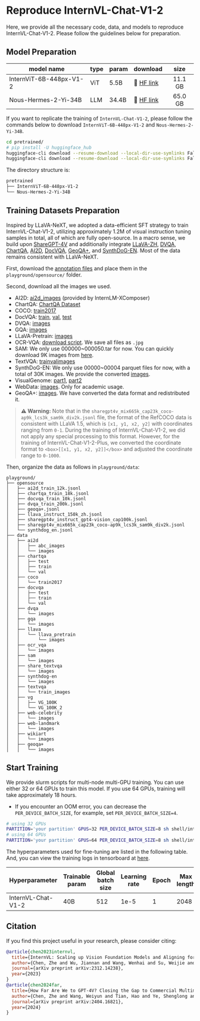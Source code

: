 # Reproduce InternVL-Chat-V1-2

Here, we provide all the necessary code, data, and models to reproduce InternVL-Chat-V1-2. Please follow the guidelines below for preparation.

## Model Preparation

| model name              | type | param | download                                                               |  size   |
| ----------------------- | ---- | ----- | ---------------------------------------------------------------------- | :-----: |
| InternViT-6B-448px-V1-2 | ViT  | 5.5B  | 🤗 [HF link](https://huggingface.co/OpenGVLab/InternViT-6B-448px-V1-2) | 11.1 GB |
| Nous-Hermes-2-Yi-34B    | LLM  | 34.4B | 🤗 [HF link](https://huggingface.co/NousResearch/Nous-Hermes-2-Yi-34B) | 65.0 GB |

If you want to replicate the training of `InternVL-Chat-V1-2`, please follow the commands below to download `InternViT-6B-448px-V1-2` and `Nous-Hermes-2-Yi-34B`.

```sh
cd pretrained/
# pip install -U huggingface_hub
huggingface-cli download --resume-download --local-dir-use-symlinks False OpenGVLab/InternViT-6B-448px-V1-2 --local-dir InternViT-6B-448px-V1-2
huggingface-cli download --resume-download --local-dir-use-symlinks False OpenGVLab/Nous-Hermes-2-Yi-34B --local-dir Nous-Hermes-2-Yi-34B
```

The directory structure is:

```sh
pretrained
├── InternViT-6B-448px-V1-2
└── Nous-Hermes-2-Yi-34B
```

## Training Datasets Preparation

Inspired by LLaVA-NeXT, we adopted a data-efficient SFT strategy to train InternVL-Chat-V1-2, utilizing approximately 1.2M of visual instruction tuning samples in total, all of which are fully open-source. In a macro sense, we build upon [ShareGPT-4V](https://github.com/InternLM/InternLM-XComposer/blob/main/projects/ShareGPT4V/docs/Data.md#prepare-images) and additionally integrate [LLaVA-ZH](https://huggingface.co/datasets/openbmb/llava_zh), [DVQA](https://github.com/kushalkafle/DVQA_dataset), [ChartQA](https://github.com/vis-nlp/ChartQA), [AI2D](https://allenai.org/data/diagrams), [DocVQA](https://www.docvqa.org/datasets), [GeoQA+](https://github.com/SCNU203/GeoQA-Plus), and [SynthDoG-EN](https://huggingface.co/datasets/naver-clova-ix/synthdog-en). Most of the data remains consistent with LLaVA-NeXT.

First, download the [annotation files](https://huggingface.co/OpenGVLab/InternVL/resolve/main/playground.zip) and place them in the `playground/opensource/` folder.

Second, download all the images we used.

- AI2D: [ai2d_images](https://drive.google.com/file/d/1dqqa3MnrxMXaU_K9JA6C83je32ibwdOY/view?usp=sharing) (provided by InternLM-XComposer)
- ChartQA: [ChartQA Dataset](https://huggingface.co/datasets/ahmed-masry/ChartQA/resolve/main/ChartQA%20Dataset.zip)
- COCO: [train2017](http://images.cocodataset.org/zips/train2017.zip)
- DocVQA: [train](https://datasets.cvc.uab.es/rrc/DocVQA/train.tar.gz), [val](https://datasets.cvc.uab.es/rrc/DocVQA/val.tar.gz), [test](https://datasets.cvc.uab.es/rrc/DocVQA/test.tar.gz)
- DVQA: [images](https://drive.google.com/file/d/1iKH2lTi1-QxtNUVRxTUWFvUvRHq6HAsZ/view)
- GQA: [images](https://downloads.cs.stanford.edu/nlp/data/gqa/images.zip)
- LLaVA-Pretrain: [images](https://huggingface.co/datasets/liuhaotian/LLaVA-Pretrain/resolve/main/images.zip)
- OCR-VQA: [download script](https://drive.google.com/drive/folders/1_GYPY5UkUy7HIcR0zq3ZCFgeZN7BAfm_?usp=sharing). We save all files as `.jpg`
- SAM: We only use 000000~000050.tar for now. You can quickly download 9K images from [here](https://drive.google.com/file/d/1dKumdOKSXtV7lIXdrG7jsIK_z2vZv2gs/view?usp=drive_link).
- TextVQA: [trainvalimages](https://dl.fbaipublicfiles.com/textvqa/images/train_val_images.zip)
- SynthDoG-EN: We only use 00000~00004 parquet files for now, with a total of 30K images. We provide the converted [images](https://huggingface.co/OpenGVLab/InternVL/resolve/main/synthdog-en-images.zip).
- VisualGenome: [part1](https://cs.stanford.edu/people/rak248/VG_100K_2/images.zip), [part2](https://cs.stanford.edu/people/rak248/VG_100K_2/images2.zip)
- WebData: [images](https://drive.google.com/drive/folders/1tCUQ-sq6vdshZVkF0ZeF3K4eztkXJgax?usp=sharing). Only for academic usage.
- GeoQA+: [images](https://huggingface.co/OpenGVLab/InternVL/resolve/main/geoqa%2B_images.zip). We have converted the data format and redistributed it.

> **⚠️ Warning:** Note that in the `sharegpt4v_mix665k_cap23k_coco-ap9k_lcs3k_sam9k_div2k.jsonl` file, the format of the RefCOCO data is consistent with LLaVA 1.5, which is `[x1, y1, x2, y2]` with coordinates ranging from `0-1`. During the training of InternVL-Chat-V1-2, we did not apply any special processing to this format. However, for the training of InternVL-Chat-V1-2-Plus, we converted the coordinate format to `<box>[[x1, y1, x2, y2]]</box>` and adjusted the coordinate range to `0-1000`.

Then, organize the data as follows in `playground/data`:

```none
playground/
├── opensource
│   ├── ai2d_train_12k.jsonl
│   ├── chartqa_train_18k.jsonl
│   ├── docvqa_train_10k.jsonl
│   ├── dvqa_train_200k.jsonl
│   ├── geoqa+.jsonl
│   ├── llava_instruct_150k_zh.jsonl
│   ├── sharegpt4v_instruct_gpt4-vision_cap100k.jsonl
│   ├── sharegpt4v_mix665k_cap23k_coco-ap9k_lcs3k_sam9k_div2k.jsonl
│   └── synthdog_en.jsonl
├── data
│   ├── ai2d
│   │   ├── abc_images
│   │   └── images
│   ├── chartqa
│   │   ├── test
│   │   ├── train
│   │   └── val
│   ├── coco
│   │   └── train2017
│   ├── docvqa
│   │   ├── test
│   │   ├── train
│   │   └── val
│   ├── dvqa
│   │   └── images
│   ├── gqa
│   │   └── images
│   ├── llava
│   │   └── llava_pretrain
│   │       └── images
│   ├── ocr_vqa
│   │   └── images
│   ├── sam
│   │   └── images
│   ├── share_textvqa
│   │   └── images
│   ├── synthdog-en
│   │   └── images
│   ├── textvqa
│   │   └── train_images
│   ├── vg
│   │   ├── VG_100K
│   │   └── VG_100K_2
│   ├── web-celebrity
│   │   └── images
│   ├── web-landmark
│   │   └── images
│   ├── wikiart
│   │   └── images
│   ├── geoqa+
│   │   └── images
```

## Start Training

We provide slurm scripts for multi-node multi-GPU training. You can use either 32 or 64 GPUs to train this model. If you use 64 GPUs, training will take approximately 18 hours.

- If you encounter an OOM error, you can decrease the `PER_DEVICE_BATCH_SIZE`, for example, set `PER_DEVICE_BATCH_SIZE=4`.

```sh
# using 32 GPUs
PARTITION='your partition' GPUS=32 PER_DEVICE_BATCH_SIZE=8 sh shell/internvl1.2/hermes2_yi34b/internvl_chat_v1_2_hermes2_yi34b_448_res_finetune.sh
# using 64 GPUs
PARTITION='your partition' GPUS=64 PER_DEVICE_BATCH_SIZE=8 sh shell/internvl1.2/hermes2_yi34b/internvl_chat_v1_2_hermes2_yi34b_448_res_finetune.sh
```

The hyperparameters used for fine-tuning are listed in the following table. And, you can view the training logs in tensorboard at [here](https://huggingface.co/OpenGVLab/InternVL-Chat-V1-2/tensorboard).

| Hyperparameter         | Trainable param | Global batch size | Learning rate | Epoch | Max length | Weight decay |
| ---------------------- | --------------- | ----------------- | ------------- | ----- | ---------- | ------------ |
| InternVL-Chat-<br>V1-2 | 40B             | 512               | 1e-5          | 1     | 2048       | 0.05         |

## Citation

If you find this project useful in your research, please consider citing:

```BibTeX
@article{chen2023internvl,
  title={InternVL: Scaling up Vision Foundation Models and Aligning for Generic Visual-Linguistic Tasks},
  author={Chen, Zhe and Wu, Jiannan and Wang, Wenhai and Su, Weijie and Chen, Guo and Xing, Sen and Zhong, Muyan and Zhang, Qinglong and Zhu, Xizhou and Lu, Lewei and Li, Bin and Luo, Ping and Lu, Tong and Qiao, Yu and Dai, Jifeng},
  journal={arXiv preprint arXiv:2312.14238},
  year={2023}
}
@article{chen2024far,
  title={How Far Are We to GPT-4V? Closing the Gap to Commercial Multimodal Models with Open-Source Suites},
  author={Chen, Zhe and Wang, Weiyun and Tian, Hao and Ye, Shenglong and Gao, Zhangwei and Cui, Erfei and Tong, Wenwen and Hu, Kongzhi and Luo, Jiapeng and Ma, Zheng and others},
  journal={arXiv preprint arXiv:2404.16821},
  year={2024}
}
```

<br>
<br>
